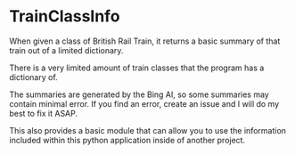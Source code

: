 # TrainClassInfo
When given a class of British Rail Train, it returns a basic summary of that train out of a limited dictionary.

There is a very limited amount of train classes that the program has a dictionary of.

The summaries are generated by the Bing AI, so some summaries may contain minimal error. If you find an error, create an issue and I will do my best to fix it ASAP.


This also provides a basic module that can allow you to use the information included within this python application inside of another project.
